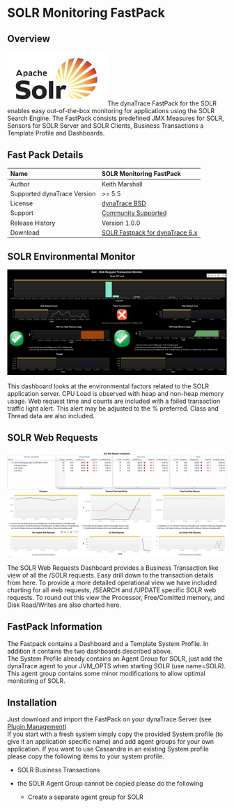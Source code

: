 # SOLR Monitoring FastPack

## Overview

![images_community/download/attachments/73400921/worddav4a905bafc9120185831d280bde95e843.png](images_community/download/attachments/73400921/worddav4a905bafc9120185831d280bde95e843.png) The dynaTrace
FastPack for the SOLR enables easy out-of-the-box monitoring for applications using the SOLR Search Engine. The FastPack consists predefined JMX Measures for SOLR, Sensors for SOLR Server and SOLR
Clients, Business Transactions a Template Profile and Dashboards.

## Fast Pack Details

| Name |SOLR Monitoring FastPack
| :--- | :---
| Author | Keith Marshall
| Supported dynaTrace Version | >= 5.5
| License | [dynaTrace BSD](dynaTraceBSD.txt)
| Support | [Community Supported](https://community.compuwareapm.com/community/display/DL/Support+Levels#SupportLevels-Community+Supported)  
| Release History | Version 1.0.0
| Download | [SOLR Fastpack for dynaTrace 6.x](SOLRMonitoringFastPack_dynaTrace6.dtp)

## SOLR Environmental Monitor

![images_community/download/attachments/73400921/worddav1f88ceb7850349995e8328d6e41656f7.png](images_community/download/attachments/73400921/worddav1f88ceb7850349995e8328d6e41656f7.png)

This dashboard looks at the environmental factors related to the SOLR application server. CPU Load is observed with heap and non-heap memory usage. Web request time and counts are included with a
failed transaction traffic light alert. This alert may be adjusted to the % preferred. Class and Thread data are also included.

## SOLR Web Requests

![images_community/download/attachments/73400921/worddav672df1377c53bc9cea473c1b98ec9a35.png](images_community/download/attachments/73400921/worddav672df1377c53bc9cea473c1b98ec9a35.png)

The SOLR Web Requests Dashboard provides a Business Transaction like view of all the /SOLR requests. Easy drill down to the transaction details from here. To provide a more detailed operational view
we have included charting for all web requests, /SEARCH and /UPDATE specific SOLR web requests. To round out this view the Processor, Free/Comitted memory, and Disk Read/Writes are also charted here.

## FastPack Information

The Fastpack contains a Dashboard and a Template System Profile. In addition it contains the two dashboards described above.  
The System Profile already contains an Agent Group for SOLR, just add the dynaTrace agent to your JVM_OPTS when starting SOLR (use name=SOLR). This agent group contains some minor modifications to
allow optimal monitoring of SOLR.

## Installation

Just download and import the FastPack on your dynaTrace Server (see [Plugin Management](https://community.compuwareapm.com/community/display/DOCDT40/Plugin+Management))  
If you start with a fresh system simply copy the provided System profile (to give it an application specific name) and add agent groups for your own application. If you want to use Cassandra in an
existing System profile please copy the following items to your system profile.

  * SOLR Business Transactions 

  * the SOLR Agent Group cannot be copied please do the following 

    * Create a separate agent group for SOLR 

